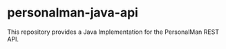 # personalman-java-api
This repository provides a Java Implementation for the PersonalMan REST API.
